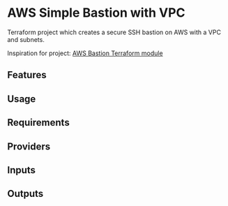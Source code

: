 # AWS Simple Bastion with VPC

Terraform project which creates a secure SSH bastion on AWS with a VPC and subnets.

Inspiration for project: [AWS Bastion Terraform module](https://github.com/Guimove/terraform-aws-bastion)

## Features

## Usage

## Requirements

## Providers

## Inputs

## Outputs
